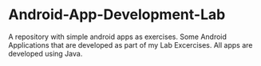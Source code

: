 # Android-App-Development-Lab
A repository with simple android apps as exercises.
Some Android Applications that are developed as part of my Lab Excercises.
All apps are developed using Java.

